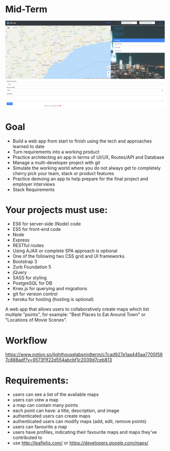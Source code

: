 # Mid-Term

!["Homepage"](https://github.com/Cain310/midTermProject/blob/master/homepage.png)

# Goal

- Build a web app from start to finish using the tech and approaches learned to date
- Turn requirements into a working product
- Practice architecting an app in terms of UI/UX, Routes/API and Database
- Manage a multi-developer project with git
- Simulate the working world where you do not always get to completely cherry pick your team, stack or product features
- Practice demoing an app to help prepare for the final project and employer interviews
- Stack Requirements

# Your projects must use:

- ES6 for server-side (Node) code
- ES5 for front-end code
- Node
- Express
- RESTful routes
- Using AJAX or complete SPA approach is optional
- One of the following two CSS grid and UI frameworks
- Bootstrap 3
- Zurb Foundation 5
- jQuery
- SASS for styling
- PostgreSQL for DB
- Knex.js for querying and migrations
- git for version control
- heroku for hosting (hosting is optional)

A web app that allows users to collaboratively create maps which list multiple "points", for example: "Best Places to Eat Around Town" or "Locations of Movie Scenes".

# Workflow
https://www.notion.so/lighthouselabsmidterm/c7cad927e1aa445aa7705f587c888adf?v=9573f1f22d554abcbf1c2039d7ceb813

# Requirements:

- users can see a list of the available maps
- users can view a map
- a map can contain many points
- each point can have: a title, description, and image
- authenticated users can create maps
- authenticated users can modify maps (add, edit, remove points)
- users can favourite a map
- users have profiles, indicating their favourite maps and maps they've contributed to
- use http://leafletjs.com/ or https://developers.google.com/maps/
